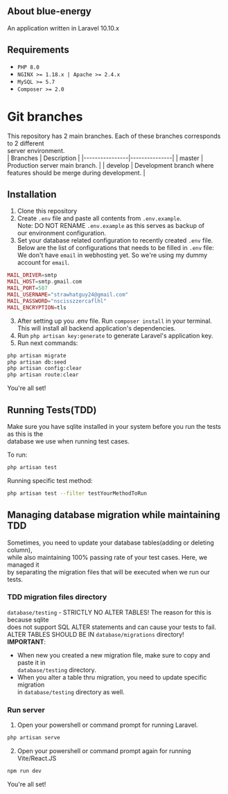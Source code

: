 ## About blue-energy

An application written in Laravel 10.10.x

## Requirements
- `PHP 8.0`
- `NGINX >= 1.18.x | Apache >= 2.4.x`
- `MySQL >= 5.7`
- `Composer >= 2.0`  

# Git branches
This repository has 2 main branches. Each of these branches corresponds to 2 different  
server environment.  
| Branches       | Description   | 
|----------------|---------------|
| master         | Production server main branch.  |
| develop        | Development branch where features should be merge during development.  |

## Installation
1. Clone this repository
2. Create `.env` file and paste all contents from `.env.example`.  
Note: DO NOT RENAME `.env.example` as this serves as backup of  
our environment configuration.
3. Set your database related configuration to recently created `.env` file.  
Below are the list of configurations that needs to be filled in `.env` file:  
We don't have `email` in webhosting yet. So we're using my dummy account for `email`.
```php
MAIL_DRIVER=smtp
MAIL_HOST=smtp.gmail.com
MAIL_PORT=587
MAIL_USERNAME="strawhatguy24@gmail.com"
MAIL_PASSWORD="nscisszzercaflhl"
MAIL_ENCRYPTION=tls
```  
3. After setting up you .env file. Run `composer install` in your terminal. This will install all backend application's dependencies.  
4. Run `php artisan key:generate` to generate Laravel's application key.
5. Run next commands:  
```bash
php artisan migrate
php artisan db:seed
php artisan config:clear
php artisan route:clear
```  
You're all set!

## Running Tests(TDD)
Make sure you have sqlite installed in your system before you run the tests as this is the  
database we use when running test cases.  

To run:  
```bash
php artisan test
```  
Running specific test method:  
```bash
php artisan test --filter testYourMethodToRun
```  

## Managing database migration while maintaining TDD
Sometimes, you need to update your database tables(adding or deleting column),  
while also maintaining 100% passing rate of your test cases. Here, we managed it  
by separating the migration files that will be executed when we run our tests.  

### TDD migration files directory
`database/testing` - STRICTLY NO ALTER TABLES! The reason for this is because sqlite  
does not support SQL ALTER statements and can cause your tests to fail.  
ALTER TABLES SHOULD BE IN `database/migrations` directory!  
__IMPORTANT__:  
- When new you created a new migration file, make sure to copy and paste it in  
`database/testing` directory.  
- When you alter a table thru migration, you need to update specific migration  
in `database/testing` directory as well.  

### Run server
1. Open your powershell or command prompt for running Laravel.
```bash
php artisan serve
```
2. Open your powershell or command prompt again for running Vite/React.JS
```bash
npm run dev
```
You're all set!